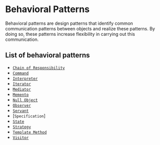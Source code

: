 Behavioral Patterns
===================

Behavioral patterns are design patterns that identify common communication patterns between objects and realize these patterns. By doing so, these patterns increase flexibility in carrying out this communication.

List of behavioral patterns
---------------------------

* [`Chain of Responsibility`](chainofresponsibility)
* [`Command`](command)
* [`Interpreter`](interpreter)
* [`Iterator`](iterator)
* [`Mediator`](mediator)
* [`Memento`](memento)
* [`Null Object`](nullobject)
* [`Observer`](observer)
* [`Servant`](servant)
* [`Specification`]
* [`State`](state)
* [`Strategy`](strategy)
* [`Template Method`](templatemethod)
* [`Visitor`](visitor)